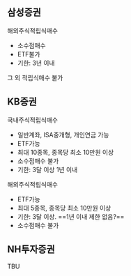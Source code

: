 
## 삼성증권

해외주식적립식매수

- 소수점매수
- ETF불가
- 기한: 3년 이내

그 외 적립식매수 불가

## KB증권

국내주식적립식매수

- 일반계좌, ISA중개형, 개인연금 가능
- ETF가능
- 최대 10종목, 종목당 최소 10만원 이상
- 소수점매수 불가
- 기한: 3달 이상 1년 이내

해외주식적립식매수

- ETF가능
- 최대 5종목, 종목당 최소 10만원 이상
- 기한: 3달 이상. ==1년 이내 제한 없음?==
- 소수점매수 불가

## NH투자증권

TBU
